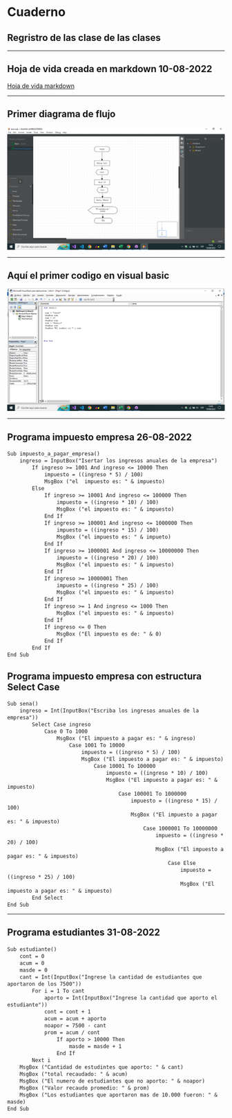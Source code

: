 # Cuaderno
## Regristro de las clase de las clases 
___
## Hoja de vida creada en markdown 10-08-2022
[Hoja de vida markdown](https://github.com/FabioP0/hoja_de_vida)
___
## Primer diagrama de flujo
<a href=""><img src="https://github.com/FabioP0/Cuaderno/blob/main/strauml.png?raw=true" alt="fotico" border="0" width="560"></a>
___

## Aquí el primer codigo en visual basic
<a href=""><img src="https://github.com/FabioP0/Cuaderno/blob/main/visual%20basic.png?raw=true" alt="Img" border="0" width="560"></a>
___
## Programa impuesto empresa 26-08-2022
```
Sub impuesto_a_pagar_empresa()
    ingreso = InputBox("Isertar los ingresos anuales de la empresa")
        If ingreso >= 1001 And ingreso <= 10000 Then
            impuesto = ((ingreso * 5) / 100)
            MsgBox ("el  impuesto es: " & impuesto)
        Else
            If ingreso >= 10001 And ingreso <= 100000 Then
                impuesto = ((ingreso * 10) / 100)
                MsgBox ("el impuesto es: " & impuesto)
            End If
            If ingreso >= 100001 And ingreso <= 1000000 Then
                impuesto = ((ingreso * 15) / 100)
                MsgBox ("el impuesto es: " & impueto)
            End If
            If ingreso >= 1000001 And ingreso <= 10000000 Then
                impuesto = ((ingreso * 20) / 100)
                MsgBox ("el impuesto es: " & impuesto)
            End If
            If ingreso >= 10000001 Then
                impuesto = ((ingreso * 25) / 100)
                MsgBox ("el impuesto es: " & impuesto)
            End If
            If ingreso >= 1 And ingreso <= 1000 Then
                MsgBox ("el impuesto es: " & impuesto)
            End If
            If ingreso <= 0 Then
                MsgBox ("El impuesto es de: " & 0)
            End If
        End If
End Sub
```
## Programa impuesto empresa con estructura Select Case
```
Sub sena()
    ingreso = Int(InputBox("Escriba los ingresos anuales de la empresa"))
        Select Case ingreso
            Case 0 To 1000
                MsgBox ("El impuesto a pagar es: " & ingreso)
                    Case 1001 To 10000
                        impuesto = ((ingreso * 5) / 100)
                        MsgBox ("El impuesto a pagar es: " & impuesto)
                            Case 10001 To 100000
                                impuesto = ((ingreso * 10) / 100)
                                MsgBox ("El impuesto a pagar es: " & impuesto)
                                    Case 100001 To 1000000
                                        impuesto = ((ingreso * 15) / 100)
                                        MsgBox ("El impuesto a pagar es: " & impuesto)
                                            Case 1000001 To 10000000
                                                impuesto = ((ingreso * 20) / 100)
                                                MsgBox ("El impuesto a pagar es: " & impuesto)
                                                    Case Else
                                                        impuesto = ((ingreso * 25) / 100)
                                                        MsgBox ("El impuesto a pagar es: " & impuesto)
        End Select
End Sub
```
___
## Programa estudiantes 31-08-2022
```
Sub estudiante()
    cont = 0
    acum = 0
    masde = 0
    cant = Int(InputBox("Ingrese la cantidad de estudiantes que aportaron de los 7500"))
        For i = 1 To cant
            aporto = Int(InputBox("Ingrese la cantidad que aporto el estudiante"))
            cont = cont + 1
            acum = acum + aporto
            noapor = 7500 - cant
            prom = acum / cont
                If aporto > 10000 Then
                    masde = masde + 1
                End If
        Next i
    MsgBox ("Cantidad de estudintes que aporto: " & cant)
    MsgBox ("total recaudado: " & acum)
    MsgBox ("El numero de estudiantes que no aporto: " & noapor)
    MsgBox ("Valor recaudo promedio: " & prom)
    MsgBox ("Los estudiantes que aportaron mas de 10.000 fueron: " & masde)
End Sub
```
